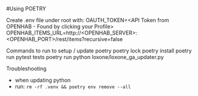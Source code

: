 #Using POETRY

Create .env file under root with:
OAUTH_TOKEN=<API Token from OPENHAB - Found by clicking your Profile>
OPENHAB_ITEMS_URL=http://<OPENHAB_SERVER>:<OPENHAB_PORT>/rest/items?recursive=false

Commands to run to setup / update poetry
poetry lock
poetry install
poetry run pytest tests
poetry run python loxone/loxone_ga_updater.py

Troubleshooting
- when updating python
- run:
`rm -rf .venv && poetry env remove --all`